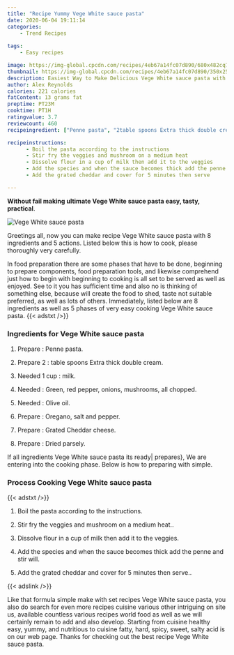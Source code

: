 ```yaml
---
title: "Recipe Yummy Vege White sauce pasta"
date: 2020-06-04 19:11:14
categories:
    - Trend Recipes
    
tags:
    - Easy recipes

image: https://img-global.cpcdn.com/recipes/4eb67a14fc07d890/680x482cq70/vege-white-sauce-pasta-recipe-main-photo.jpg
thumbnail: https://img-global.cpcdn.com/recipes/4eb67a14fc07d890/350x250cq70/vege-white-sauce-pasta-recipe-main-photo.jpg
description: Easiest Way to Make Delicious Vege White sauce pasta with 8 ingredients and 5 stages of easy cooking.
author: Alex Reynolds
calories: 221 calories
fatContent: 13 grams fat
preptime: PT23M
cooktime: PT1H
ratingvalue: 3.7
reviewcount: 460
recipeingredient: ["Penne pasta", "2table spoons Extra thick double cream", "1 cupmilk", "Green red pepper onions mushrooms all chopped", "Olive oil", "Oregano salt and pepper", "Grated Cheddar cheese", "Dried parsely"]

recipeinstructions: 
      - Boil the pasta according to the instructions 
      - Stir fry the veggies and mushroom on a medium heat 
      - Dissolve flour in a cup of milk then add it to the veggies 
      - Add the species and when the sauce becomes thick add the penne and stir will 
      - Add the grated cheddar and cover for 5 minutes then serve

---
```




**Without fail making ultimate Vege White sauce pasta easy, tasty, practical**. 


![Vege White sauce pasta](https://img-global.cpcdn.com/recipes/4eb67a14fc07d890/680x482cq70/vege-white-sauce-pasta-recipe-main-photo.jpg "Vege White sauce pasta")




Greetings all, now you can make recipe Vege White sauce pasta with 8 ingredients and 5 actions. Listed below this is how to cook, please thoroughly very carefully.

In food preparation there are some phases that have to be done, beginning to prepare components, food preparation tools, and likewise comprehend just how to begin with beginning to cooking is all set to be served as well as enjoyed. See to it you has sufficient time and also no is thinking of something else, because will create the food to shed, taste not suitable preferred, as well as lots of others. Immediately, listed below are 8 ingredients as well as 5 phases of very easy cooking Vege White sauce pasta.
{{< adstxt />}}

### Ingredients for Vege White sauce pasta


1. Prepare  : Penne pasta.

1. Prepare 2 : table spoons Extra thick double cream.

1. Needed 1 cup : milk.

1. Needed  : Green, red pepper, onions, mushrooms, all chopped.

1. Needed  : Olive oil.

1. Prepare  : Oregano, salt and pepper.

1. Prepare  : Grated Cheddar cheese.

1. Prepare  : Dried parsely.



If all ingredients Vege White sauce pasta its ready| prepares}, We are entering into the cooking phase. Below is how to preparing with simple.

### Process Cooking Vege White sauce pasta

{{< adstxt />}}


1. Boil the pasta according to the instructions.



1. Stir fry the veggies and mushroom on a medium heat..



1. Dissolve flour in a cup of milk then add it to the veggies.



1. Add the species and when the sauce becomes thick add the penne and stir will.



1. Add the grated cheddar and cover for 5 minutes then serve..





{{< adslink />}}

Like that formula simple make with set recipes Vege White sauce pasta, you also do search for even more recipes cuisine various other intriguing on site us, available countless various recipes world food as well as we will certainly remain to add and also develop. Starting from cuisine healthy easy, yummy, and nutritious to cuisine fatty, hard, spicy, sweet, salty acid is on our web page. Thanks for checking out the best recipe Vege White sauce pasta.
